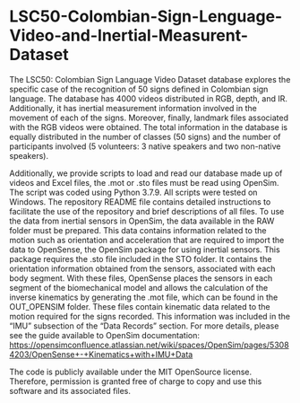 # LSC50-Colombian-Sign-Lenguage-Video-and-Inertial-Measurent-Dataset

The LSC50: Colombian Sign Language Video Dataset database explores the specific case of the recognition of 50 signs defined in Colombian sign language. The database has 4000 videos distributed in RGB, depth, and IR. Additionally, it has inertial measurement information involved in the movement of each of the signs. Moreover, finally, landmark files associated with the RGB videos were obtained. The total information in the database is equally distributed in the number of classes (50 signs) and the number of participants involved (5 volunteers: 3 native speakers and two non-native speakers).

Additionally, we provide scripts to load and read our database made up of videos and Excel files, the .mot or .sto files must be read using OpenSim. The script was coded using Python 3.7.9. All scripts were tested on Windows. The repository README file contains detailed instructions to facilitate the use of the repository and brief descriptions of all files. 
To use the data from inertial sensors in OpenSim, the data available in the RAW folder must be prepared. This data contains information related to the motion such as orientation and acceleration that are required to import the data to OpenSense, the OpenSim package for using inertial sensors. This package requires the .sto file included in the STO folder. It contains the orientation information obtained from the sensors, associated with each body segment. With these files, OpenSense places the sensors in each segment of the biomechanical model and allows the calculation of the inverse kinematics by generating the .mot file, which can be found in the OUT\_OPENSIM folder. These files contain kinematic data related to the motion required for the signs recorded.  This information was included in the “IMU” subsection of the “Data Records” section.  For more details, please see the guide available to OpenSim documentation: https://opensimconfluence.atlassian.net/wiki/spaces/OpenSim/pages/53084203/OpenSense+-+Kinematics+with+IMU+Data

The code is publicly available under the MIT OpenSource license. Therefore, permission is granted free of charge to copy and use this software and its associated files.


